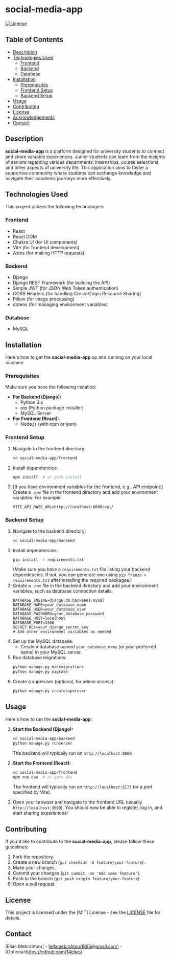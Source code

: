 # social-media-app

[![License](https://img.shields.io/badge/license/MIT-blue.svg)](LICENSE)

## Table of Contents

* [Description](#description)
* [Technologies Used](#technologies-used)
    * [Frontend](#frontend)
    * [Backend](#backend)
    * [Database](#database)
* [Installation](#installation)
    * [Prerequisites](#prerequisites)
    * [Frontend Setup](#frontend-setup)
    * [Backend Setup](#backend-setup)
* [Usage](#usage)
* [Contributing](#contributing)
* [License](#license)
* [Acknowledgements](#acknowledgements)
* [Contact](#contact)

## Description

**social-media-app** is a platform designed for university students to connect and share valuable experiences. Junior students can learn from the insights of seniors regarding various departments, internships, course selections, and other aspects of university life. This application aims to foster a supportive community where students can exchange knowledge and navigate their academic journeys more effectively.

## Technologies Used

This project utilizes the following technologies:

### Frontend

* React
* React DOM
* Chakra UI (for UI components)
* Vite (for frontend development)
* Axios (for making HTTP requests)

### Backend

* Django
* Django REST Framework (for building the API)
* Simple JWT (for JSON Web Token authentication)
* CORS Headers (for handling Cross-Origin Resource Sharing)
* Pillow (for image processing)
* dotenv (for managing environment variables)

### Database

* MySQL

## Installation

Here's how to get the **social-media-app** up and running on your local machine.

### Prerequisites

Make sure you have the following installed:

* **For Backend (Django):**
    * Python 3.x
    * pip (Python package installer)
    * MySQL Server
* **For Frontend (React):**
    * Node.js (with npm or yarn)

### Frontend Setup

1.  Navigate to the frontend directory:
    ```bash
    cd social-media-app/frontend
    ```
2.  Install dependencies:
    ```bash
    npm install  # or yarn install
    ```
3.  [If you have environment variables for the frontend, e.g., API endpoint:]
    Create a `.env` file in the frontend directory and add your environment variables. For example:
    ```
    VITE_API_BASE_URL=http://localhost:8000/api/
    ```

### Backend Setup

1.  Navigate to the backend directory:
    ```bash
    cd social-media-app/backend
    ```
2.  Install dependencies:
    ```bash
    pip install -r requirements.txt
    ```
    (Make sure you have a `requirements.txt` file listing your backend dependencies. If not, you can generate one using `pip freeze > requirements.txt` after installing the required packages.)
3.  Create a `.env` file in the backend directory and add your environment variables, such as database connection details:
    ```
    DATABASE_ENGINE=django.db.backends.mysql
    DATABASE_NAME=your_database_name
    DATABASE_USER=your_database_user
    DATABASE_PASSWORD=your_database_password
    DATABASE_HOST=localhost
    DATABASE_PORT=3306
    SECRET_KEY=your_django_secret_key
    # Add other environment variables as needed
    ```
4.  Set up the MySQL database:
    * Create a database named `your_database_name` (or your preferred name) in your MySQL server.
5.  Run database migrations:
    ```bash
    python manage.py makemigrations
    python manage.py migrate
    ```
6.  Create a superuser (optional, for admin access):
    ```bash
    python manage.py createsuperuser
    ```

## Usage

Here's how to run the **social-media-app**:

1.  **Start the Backend (Django):**
    ```bash
    cd social-media-app/backend
    python manage.py runserver
    ```
    The backend will typically run on `http://localhost:8000`.

2.  **Start the Frontend (React):**
    ```bash
    cd social-media-app/frontend
    npm run dev  # or yarn dev
    ```
    The frontend will typically run on `http://localhost:5173` (or a port specified by Vite).

3.  Open your browser and navigate to the frontend URL (usually `http://localhost:3000`). You should now be able to register, log in, and start sharing experiences!

## Contributing

If you'd like to contribute to the **social-media-app**, please follow these guidelines:

1.  Fork the repository.
2.  Create a new branch (`git checkout -b feature/your-feature`).
3.  Make your changes.
4.  Commit your changes (`git commit -am 'Add some feature'`).
5.  Push to the branch (`git push origin feature/your-feature`).
6.  Open a pull request.

## License

This project is licensed under the [MIT] License - see the [LICENSE](LICENSE) file for details.


## Contact

[Elias Mebrahtom] - [ellamebrahtom1995@gmail.com] - [Optional:https://github.com/14elias]
